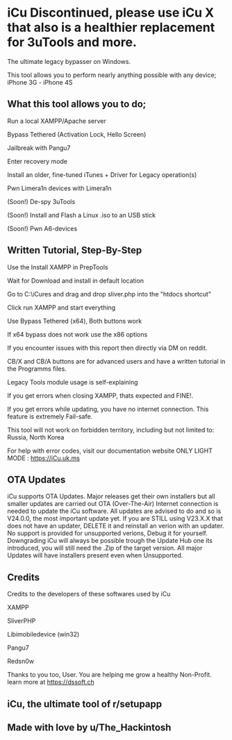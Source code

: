 # iCu Discontinued, please use iCu X that also is a healthier replacement for 3uTools and more.
The ultimate legacy bypasser on Windows.

This tool allows you to perform nearly anything possible with any device; iPhone 3G - iPhone 4S

## What this tool allows you to do;

Run a local XAMPP/Apache server 

Bypass Tethered (Activation Lock, Hello Screen)

Jailbreak with Pangu7

Enter recovery mode

Install an older, fine-tuned iTunes + Driver for Legacy operation(s)

Pwn Limera1n devices with Limera1n

(Soon!) De-spy 3uTools

(Soon!) Install and Flash a Linux .iso to an USB stick

(Soon!) Pwn A6-devices


## Written Tutorial, Step-By-Step

Use the Install XAMPP in PrepTools

Wait for Download and install in default location

Go to C:\iCures and drag and drop sliver.php into the "htdocs shortcut"

Click run XAMPP and start everything

Use Bypass Tethered (x64), Both buttons work

If x64 bypass does not work use the x86 options

If you encounter issues with this report then directly via DM on reddit.

CB/X and CB/A buttons are for advanced users and have a written tutorial in the Programms files.

Legacy Tools module usage is self-explaining

If you get errors when closing XAMPP, thats expected and FINE!.

If you get errors while updating, you have no internet connection. This feature is extremely Fail-safe.

This tool will not work on forbidden territory, including but not limited to: Russia, North Korea

For help with error codes, visit our documentation website ONLY LIGHT MODE : https://iCu.uk.ms

## OTA Updates

iCu supports OTA Updates. Major releases get their own installers but all smaller updates are carried out OTA (Over-The-Air) Internet connection is needed to update the iCu software. All updates are advised to do and so is V24.0.0, the most important update yet. If you are STILL using V23.X.X that does not have an updater, DELETE it and reinstall an verion with an updater. No support is provided for unsupported verions, Debug it for yourself. Downgrading iCu will always be possible trough the Update Hub one its introduced, you will still need the .Zip of the target version. All major Updates will have installers present even when Unsupported.


## Credits

Credits to the developers of these softwares used by iCu

XAMPP

SliverPHP

Libimobiledevice (win32)

Pangu7

Redsn0w

Thanks to you too, User. You are helping me grow a healthy Non-Profit. learn more at https://dssoft.ch

## iCu, the ultimate tool of r/setupapp
## Made with love by u/The_Hackintosh
